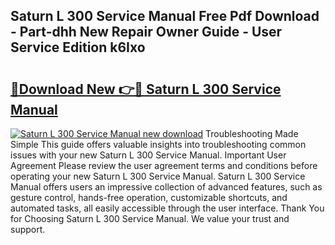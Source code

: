 ## Saturn L 300 Service Manual Free Pdf Download - Part-dhh New Repair Owner Guide - User Service Edition k6Ixo

# <h2><a href="http://bc61005.oget.top/?id=Saturn+L+300+Service+Manual">🔗Download New 👉🔴 Saturn L 300 Service Manual</a></h2>

[![Saturn L 300 Service Manual new download](https://i.imgur.com/5g1atiW.png)](http://bc61005.oget.top/?id=Saturn+L+300+Service+Manual)
Troubleshooting Made Simple This guide offers valuable insights into troubleshooting common issues with your new Saturn L 300 Service Manual. Important User Agreement Please review the user agreement terms and conditions before operating your new Saturn L 300 Service Manual. Saturn L 300 Service Manual offers users an impressive collection of advanced features, such as gesture control, hands-free operation, customizable shortcuts, and automated tasks, all easily accessible through the user interface. Thank You for Choosing Saturn L 300 Service Manual. We value your trust and support.
